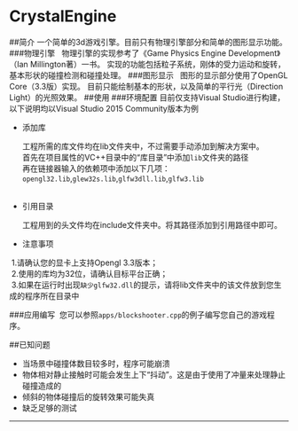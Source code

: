 # CrystalEngine
##简介
  一个简单的3d游戏引擎。目前只有物理引擎部分和简单的图形显示功能。
###物理引擎
    物理引擎的实现参考了《Game Physics Engine Development》（Ian Millington著）一书。
    实现的功能包括粒子系统，刚体的受力运动和旋转，基本形状的碰撞检测和碰撞处理。
###图形显示
     图形的显示部分使用了OpenGL Core（3.3版）实现。
     目前只能绘制基本的形状，以及简单的平行光（Direction Light）的光照效果。
##使用
###环境配置
   目前仅支持Visual Studio进行构建，以下说明均以Visual Studio 2015 Community版本为例
* 添加库

   工程所需的库文件均在lib文件夹中，不过需要手动添加到解决方案中。<br>
   首先在项目属性的VC++目录中的“库目录”中添加`lib`文件夹的路径<br>
   再在链接器输入的依赖项中添加以下几项：`opengl32.lib`,`glew32s.lib`,`glfw3dll.lib`,`glfw3.lib`<br>
    
* 引用目录

  工程用到的头文件均在include文件夹中。将其路径添加到引用路径中即可。
* 注意事项

  1.请确认您的显卡上支持Opengl 3.3版本；<br>
  2.使用的库均为32位，请确认目标平台正确；<br>
  3.如果在运行时出现`缺少glfw32.dll`的提示，请将lib文件夹中的该文件放到您生成的程序所在目录中<br>
  
###应用编写
  您可以参照`apps/blockshooter.cpp`的例子编写您自己的游戏程序。

##已知问题
* 当场景中碰撞体数目较多时，程序可能崩溃
* 物体相对静止接触时可能会发生上下“抖动”。这是由于使用了冲量来处理静止碰撞造成的
* 倾斜的物体碰撞后的旋转效果可能失真
* 缺乏足够的测试

----------
